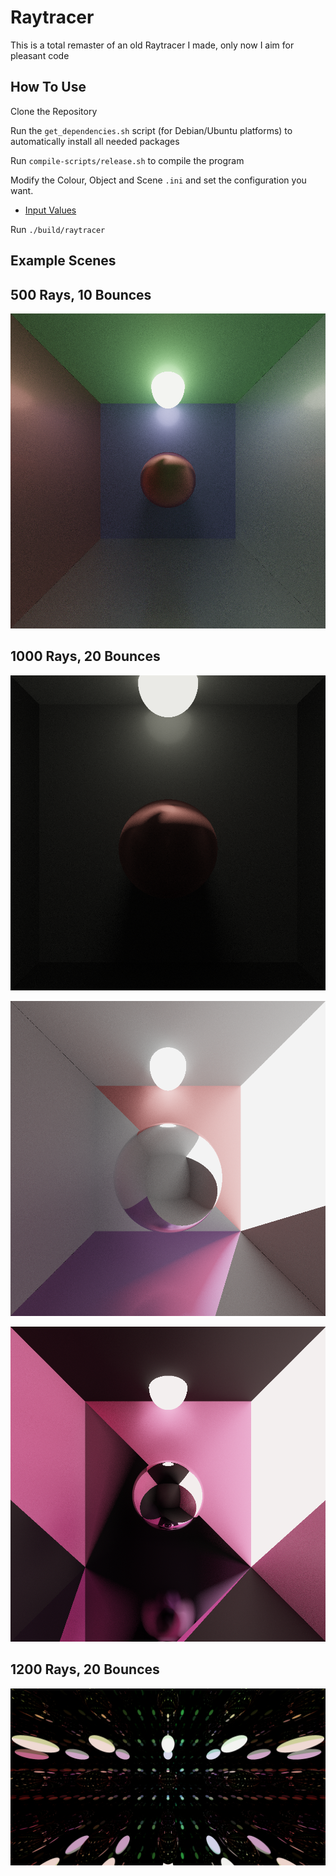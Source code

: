# Raytracer
This is a total remaster of an old Raytracer I made, only now I aim for pleasant code

## How To Use 
Clone the Repository

Run the `get_dependencies.sh` script (for Debian/Ubuntu platforms) to automatically install all needed packages

Run `compile-scripts/release.sh` to compile the program

Modify the Colour, Object and Scene `.ini` and set the configuration you want.

* [Input Values](./instructions/ini_values.md)

Run `./build/raytracer`

## Example Scenes

## 500 Rays, 10 Bounces 

![Example Scene 1](scenes/SimpleColour.png)

## 1000 Rays, 20 Bounces 

![Example Scene 2](scenes/RedSphereDarkRoom.png)

![Example Scene 3](scenes/StunningPink.png)

![Example Scene 4](scenes/DarkPinkRoom.png)

## 1200 Rays, 20 Bounces

![Example Scene 5](scenes/MirrorsAllAround.png)
